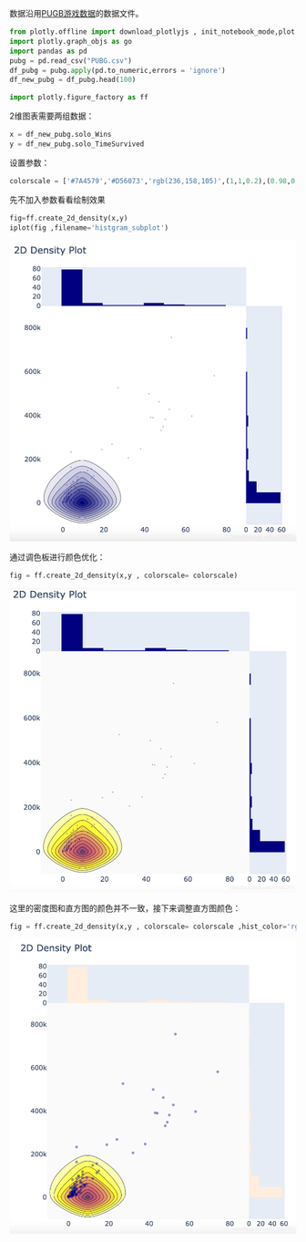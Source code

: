 数据沿用[PUGB游戏数据](Visualization/Plotly/plot_with_data/)的数据文件。

```python
from plotly.offline import download_plotlyjs , init_notebook_mode,plot ,iplot
import plotly.graph_objs as go
import pandas as pd
pubg = pd.read_csv("PUBG.csv")
df_pubg = pubg.apply(pd.to_numeric,errors = 'ignore')
df_new_pubg = df_pubg.head(100)
```
```python
import plotly.figure_factory as ff
```
2维图表需要两组数据：

```python
x = df_new_pubg.solo_Wins
y = df_new_pubg.solo_TimeSurvived
```
设置参数：
```python
colorscale = ['#7A4579','#D56073','rgb(236,158,105)',(1,1,0.2),(0.98,0.98,0.98)]
```
先不加入参数看看绘制效果
```python
fig=ff.create_2d_density(x,y)
iplot(fig ,filename='histgram_subplot')
```
![img.png](img.png)

通过调色板进行颜色优化：

```python
fig = ff.create_2d_density(x,y , colorscale= colorscale)
```
![img_1.png](img_1.png)

这里的密度图和直方图的颜色并不一致，接下来调整直方图颜色：

```python
fig = ff.create_2d_density(x,y , colorscale= colorscale ,hist_color='rgb(255,237,222)' , point_size= 5)
```
![img_2.png](img_2.png)
